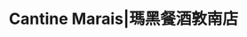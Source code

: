 ---
title: "Cantine Marais|瑪黑餐酒敦南店"
description: "Cantine Marais|瑪黑餐酒敦南店"
layout: shop
keywords:
  - 美食競賽
  - 台灣美食
  - 美食精選
datePublished: "2025-06-30"
dateModified: "2025-07-04"
city: "台北市"
district: "松山區"
address: "台北市松山區八德路三段8巷36號1F"
phone: "0227221987"
geo: "25.045858518417187, 121.54962488002633"
google_map: "https://maps.app.goo.gl/TBUyiyoF8ZF3iFQq9"
footinder: "https://footinder.com.tw/%E5%8F%B0%E5%8C%97%E5%B8%82%E6%9D%BE%E5%B1%B1%E5%8D%80/8652/"
official: "https://www.facebook.com/xoxocantinemarais"
award:
  - name: "500盤"
    year: "2024"
    entries:
      - dishes:
          - "青蒜魷魚起司燉飯"

---